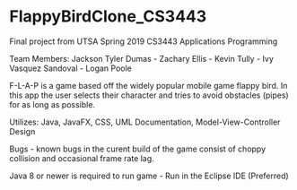 # FlappyBirdClone_CS3443
Final project from UTSA Spring 2019 CS3443 Applications Programming

Team Members: Jackson Tyler Dumas - Zachary Ellis - Kevin Tully - Ivy Vasquez Sandoval - Logan Poole

F-L-A-P is a game based off the widely popular mobile game flappy bird. In this app the user selects their character and tries to avoid obstacles (pipes) for as long as possible.

Utilizes: Java, JavaFX, CSS, UML Documentation, Model-View-Controller Design

Bugs - known bugs in the curent build of the game consist of choppy collision and occasional frame rate lag.

Java 8 or newer is required to run game - Run in the Eclipse IDE (Preferred)
